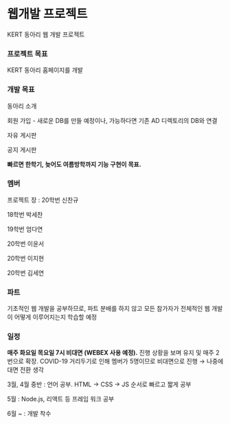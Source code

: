 # 웹개발 프로젝트

KERT 동아리 웹 개발 프로젝트


### 프로젝트 목표

KERT 동아리 홈페이지를 개발


### 개발 목표

동아리 소개

회원 가입 - 새로운 DB를 만들 예정이나, 가능하다면 기존 AD 디렉토리의 DB와 연결

자유 게시판

공지 게시판

**빠르면 한학기, 늦어도 여름방학까지 기능 구현이 목표.** 


### 멤버

프로젝트 장 : 20학번 신찬규

18학번 박세찬

19학번 엄다연

20학번 이윤서

20학번 이지현

20학번 김세연


### 파트
기초적인 웹 개발을 공부하므로, 파트 분배를 하지 않고 모든 참가자가 전체적인 웹 개발이 어떻게 이루어지는지 학습할 예정

### 일정

**매주 화요일 목요일 7시 비대면 (WEBEX 사용 예정).** 진행 상황을 보며 유지 및 매주 2번으로 확장. COVID-19 거리두기로 인해 멤버가 5명이므로 비대면으로 진행 → 나중에 대면 전환 생각

3월, 4월 중반 : 언어 공부. HTML → CSS → JS 순서로 빠르고 짧게 공부

5월 : Node.js, 리액트 등 프레임 워크 공부

6월 ~ : 개발 착수
